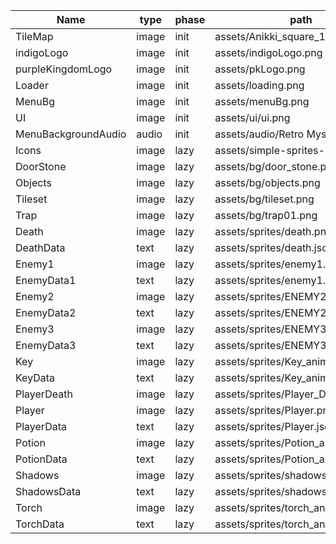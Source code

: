 Name|type|phase|path
---|---|---|---
TileMap|image|init|assets/Anikki_square_10x10.png
indigoLogo|image|init|assets/indigoLogo.png
purpleKingdomLogo|image|init|assets/pkLogo.png
Loader|image|init|assets/loading.png
MenuBg|image|init|assets/menuBg.png
UI|image|init|assets/ui/ui.png
MenuBackgroundAudio|audio|init|assets/audio/Retro Mystic.mp3
Icons|image|lazy|assets/simple-sprites-24x24.png
DoorStone|image|lazy|assets/bg/door_stone.png
Objects|image|lazy|assets/bg/objects.png
Tileset|image|lazy|assets/bg/tileset.png
Trap|image|lazy|assets/bg/trap01.png
Death|image|lazy|assets/sprites/death.png
DeathData|text|lazy|assets/sprites/death.json
Enemy1|image|lazy|assets/sprites/enemy1.png
EnemyData1|text|lazy|assets/sprites/enemy1.json
Enemy2|image|lazy|assets/sprites/ENEMY2.png
EnemyData2|text|lazy|assets/sprites/ENEMY2.json
Enemy3|image|lazy|assets/sprites/ENEMY3.png
EnemyData3|text|lazy|assets/sprites/ENEMY3.json
Key|image|lazy|assets/sprites/Key_animation.png
KeyData|text|lazy|assets/sprites/Key_animation.json
PlayerDeath|image|lazy|assets/sprites/Player_Death.png
Player|image|lazy|assets/sprites/Player.png
PlayerData|text|lazy|assets/sprites/Player.json
Potion|image|lazy|assets/sprites/Potion_animation.png
PotionData|text|lazy|assets/sprites/Potion_animation.json
Shadows|image|lazy|assets/sprites/shadows.png
ShadowsData|text|lazy|assets/sprites/shadows.json
Torch|image|lazy|assets/sprites/torch_animation.png
TorchData|text|lazy|assets/sprites/torch_animation.json
